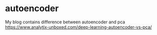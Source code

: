 # autoencoder
My blog contains difference between autoencoder and pca
https://www.analytix-unboxed.com/deep-learning-autoencoder-vs-pca/
